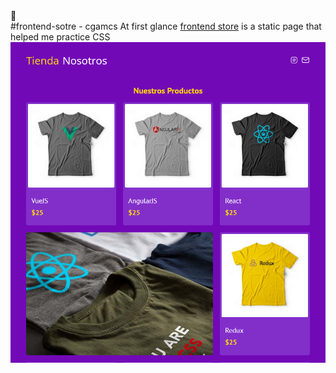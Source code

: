 <div class="readme" >
🏪
<br>
#frontend-sotre - cgamcs
At first glance <a href="https://frontend-store-cgamcs.netlify.app/">frontend store</a> is a static page that helped me practice CSS
</div>

<img src="img/website.png">
